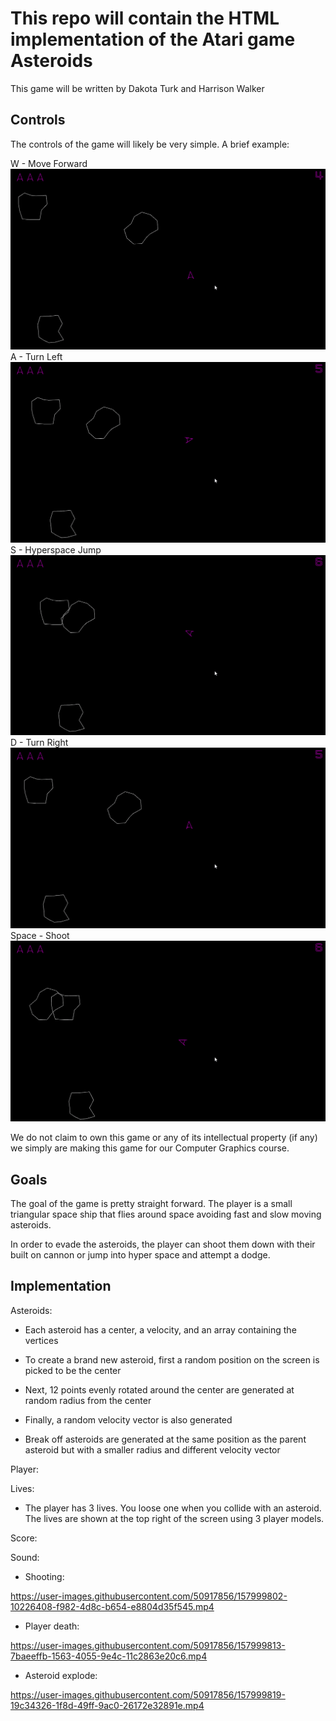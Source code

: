 # This repo will contain the HTML implementation of the Atari game Asteroids

This game will be written by Dakota Turk and Harrison Walker

## Controls

The controls of the game will likely be very simple. A brief example:

W - Move Forward ![Bad Gif](Gifs/W.gif)
A - Turn Left ![Bad Gif](Gifs/A.gif)
S - Hyperspace Jump ![Bad Gif](Gifs/S.gif)
D - Turn Right ![Bad Gif](Gifs/D.gif)
Space - Shoot ![Bad Gif](Gifs/Space.gif)

We do not claim to own this game or any of its intellectual property (if any) we simply are making this game for our Computer Graphics course.

## Goals

The goal of the game is pretty straight forward. The player is a small triangular space ship that flies around space avoiding fast and slow moving asteroids.

In order to evade the asteroids, the player can shoot them down with their built on cannon or jump into hyper space and attempt a dodge.

## Implementation

Asteroids:

- Each asteroid has a center, a velocity, and an array containing the vertices

- To create a brand new asteroid, first a random position on the screen is picked to be the center

- Next, 12 points evenly rotated around the center are  generated at random radius from the center

- Finally, a random velocity vector is also generated

- Break off asteroids are generated at the same position as the parent asteroid but with a smaller radius and different velocity vector

Player:

Lives:

- The player has 3 lives. You loose one when you collide with an asteroid. The lives are shown at the top right of the screen using 3 player models.

Score:

Sound:

- Shooting:

https://user-images.githubusercontent.com/50917856/157999802-10226408-f982-4d8c-b654-e8804d35f545.mp4

- Player death:

https://user-images.githubusercontent.com/50917856/157999813-7baeeffb-1563-4055-9e4c-11c2863e20c6.mp4

- Asteroid explode:

https://user-images.githubusercontent.com/50917856/157999819-19c34326-1f8d-49ff-9ac0-26172e32891e.mp4
